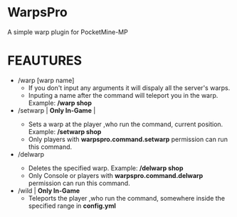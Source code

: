 # WarpsPro
A simple warp plugin for PocketMine-MP

# FEAUTURES
  - /warp \[warp name\]
    * If you don't input any arguments it will dispaly all the server's warps.
    * Inputing a name after the command will teleport you in the warp. Example: **/warp shop**
  - /setwarp <warp name> | **Only In-Game** | 
    * Sets a warp at the player ,who run the command, current position. Example: **/setwarp shop** 
    * Only players with **warpspro.command.setwarp** permission can run this command.
  - /delwarp <warp name>
    * Deletes the specified warp. Example: **/delwarp shop**
    * Only Console or players with **warpspro.command.delwarp** permission can run this command.
  - /wild | **Only In-Game**
    * Teleports the player ,who run the command, somewhere inside the specified range in **config.yml**
